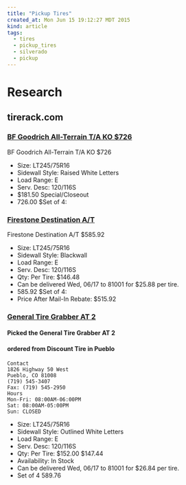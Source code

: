 ```yaml
---
title: "Pickup Tires"
created_at: Mon Jun 15 19:12:27 MDT 2015
kind: article
tags:
  - tires
  - pickup_tires
  - silverado
  - pickup
---
```


# Research

## tirerack.com

### [BF Goodrich All-Terrain T/A KO $726](http://www.tirerack.com/tires/tires.jsp?tireMake=BFGoodrich&tireModel=All-Terrain+T%2FA+KO&partnum=475SR6ATAKORWLV2)

BF Goodrich All-Terrain T/A KO $726

* Size: LT245/75R16
* Sidewall Style: Raised White Letters
* Load Range: E
* Serv. Desc: 120/116S
* $181.50 Special/Closeout
* 726.00 $Set of 4:

### [Firestone Destination A/T](http://www.tirerack.com/tires/tires.jsp?tireMake=Firestone&tireModel=Destination+A%2FT&partnum=475SR6DESTAT)

Firestone Destination A/T $585.92

* Size: LT245/75R16
* Sidewall Style: Blackwall
* Load Range: E
* Serv. Desc: 120/116S
* Qty: Per Tire: $146.48
* Can be delivered Wed, 06/17 to 81001 for $25.88 per tire.
* 585.92 $Set of 4:
* Price After Mail-In Rebate: $515.92

### [General Tire Grabber AT 2](http://www.tirerack.com/tires/tires.jsp?tireMake=General&tireModel=Grabber+AT+2&partnum=475SR6GRAT2OWL)

#### Picked the General Tire Grabber AT 2

#### ordered from Discount Tire in Pueblo

~~~~~~~~~~~
Contact
1826 Highway 50 West
Pueblo, CO 81008
(719) 545-3407
Fax: (719) 545-2950
Hours
Mon-Fri: 08:00AM-06:00PM
Sat: 08:00AM-05:00PM
Sun: CLOSED
~~~~~~~~~~~


* Size: LT245/75R16
* Sidewall Style: Outlined White Letters
* Load Range: E
* Serv. Desc: 120/116S
* Qty: Per Tire: $152.00 $147.44
* Availability: In Stock
* Can be delivered Wed, 06/17 to 81001 for $26.84 per tire.
* Set of 4 589.76



